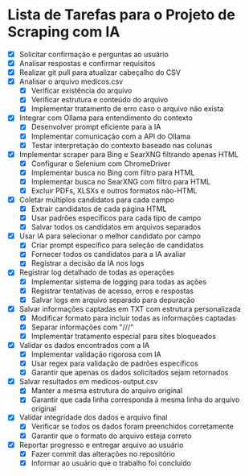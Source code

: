 # Lista de Tarefas para o Projeto de Scraping com IA

- [x] Solicitar confirmação e perguntas ao usuário
- [x] Analisar respostas e confirmar requisitos
- [x] Realizar git pull para atualizar cabeçalho do CSV
- [x] Analisar o arquivo medicos.csv
  - [x] Verificar existência do arquivo
  - [x] Verificar estrutura e conteúdo do arquivo
  - [x] Implementar tratamento de erro caso o arquivo não exista
- [x] Integrar com Ollama para entendimento do contexto
  - [x] Desenvolver prompt eficiente para a IA
  - [x] Implementar comunicação com a API do Ollama
  - [x] Testar interpretação do contexto baseado nas colunas
- [x] Implementar scraper para Bing e SearXNG filtrando apenas HTML
  - [x] Configurar o Selenium com ChromeDriver
  - [x] Implementar busca no Bing com filtro para HTML
  - [x] Implementar busca no SearXNG com filtro para HTML
  - [x] Excluir PDFs, XLSXs e outros formatos não-HTML
- [x] Coletar múltiplos candidatos para cada campo
  - [x] Extrair candidatos de cada página HTML
  - [x] Usar padrões específicos para cada tipo de campo
  - [x] Salvar todos os candidatos em arquivos separados
- [x] Usar IA para selecionar o melhor candidato por campo
  - [x] Criar prompt específico para seleção de candidatos
  - [x] Fornecer todos os candidatos para a IA avaliar
  - [x] Registrar a decisão da IA nos logs
- [x] Registrar log detalhado de todas as operações
  - [x] Implementar sistema de logging para todas as ações
  - [x] Registrar tentativas de acesso, erros e respostas
  - [x] Salvar logs em arquivo separado para depuração
- [x] Salvar informações captadas em TXT com estrutura personalizada
  - [x] Modificar formato para incluir todas as informações captadas
  - [x] Separar informações com "///"
  - [x] Implementar tratamento especial para sites bloqueados
- [x] Validar os dados encontrados com a IA
  - [x] Implementar validação rigorosa com IA
  - [x] Usar regex para validação de padrões específicos
  - [x] Garantir que apenas os dados solicitados sejam retornados
- [x] Salvar resultados em medicos-output.csv
  - [x] Manter a mesma estrutura do arquivo original
  - [x] Garantir que cada linha corresponda à mesma linha do arquivo original
- [x] Validar integridade dos dados e arquivo final
  - [x] Verificar se todos os dados foram preenchidos corretamente
  - [x] Garantir que o formato do arquivo esteja correto
- [x] Reportar progresso e entregar arquivo ao usuário
  - [x] Fazer commit das alterações no repositório
  - [x] Informar ao usuário que o trabalho foi concluído
